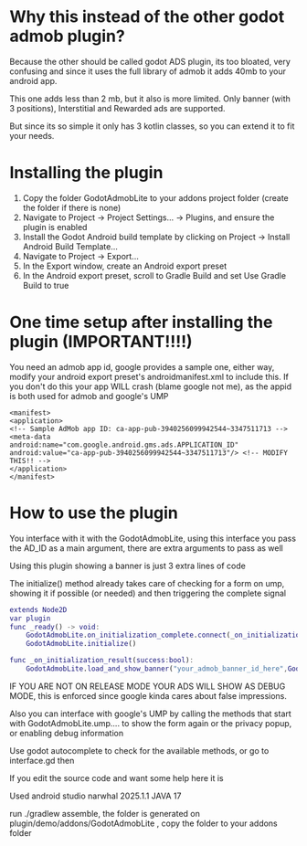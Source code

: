 # Why this instead of the other godot admob plugin?

Because the other should be called godot ADS plugin, its too bloated, very confusing and since it uses the full library of admob it adds 40mb to your android app.

This one adds less than 2 mb, but it also is more limited. Only banner (with 3 positions), Interstitial and Rewarded ads are supported.

But since its so simple it only has 3 kotlin classes, so you can extend it to fit your needs.

# Installing the plugin

1. Copy the folder GodotAdmobLite to your addons project folder (create the folder if there is none)
2. Navigate to Project -> Project Settings... -> Plugins, and ensure the plugin is enabled 
3. Install the Godot Android build template by clicking on Project -> Install Android Build Template...
4. Navigate to Project -> Export...
5. In the Export window, create an Android export preset
6. In the Android export preset, scroll to Gradle Build and set Use Gradle Build to true

# One time setup after installing the plugin (IMPORTANT!!!!)

You need an admob app id, google provides a sample one, either way, modify your android export preset's androidmanifest.xml to include this.
If you don't do this your app WILL crash (blame google not me), as the appid is both used for admob and google's UMP

```
<manifest>
<application>
<!-- Sample AdMob app ID: ca-app-pub-3940256099942544~3347511713 -->
<meta-data
android:name="com.google.android.gms.ads.APPLICATION_ID"
android:value="ca-app-pub-3940256099942544~3347511713"/> <!-- MODIFY THIS!! -->
</application>
</manifest>
```

# How to use the plugin

You interface with it with the GodotAdmobLite, using this interface you pass the AD_ID as a main argument, there are extra arguments to pass as well

Using this plugin showing a banner is just 3 extra lines of code

The initialize() method already takes care of checking for a form on ump, showing it if possible (or needed) and then triggering the complete signal

```gd
extends Node2D
var plugin 
func _ready() -> void:
	GodotAdmobLite.on_initialization_complete.connect(_on_initialization_result)
	GodotAdmobLite.initialize()

func _on_initialization_result(success:bool):
	GodotAdmobLite.load_and_show_banner("your_admob_banner_id_here",GodotAdmobLite.BannerSize.FULL_BANNER,GodotAdmobLite.BannerPosition.BOTTOM)

```

IF YOU ARE NOT ON RELEASE MODE YOUR ADS WILL SHOW AS DEBUG MODE, this is enforced since google kinda cares about false impressions.

Also you can interface with google's UMP by calling the methods that start with GodotAdmobLite.ump.... to show the form again or the privacy popup, or enabling debug information

Use godot autocomplete to check for the available methods, or go to interface.gd then



If you edit the source code and want some help here it is

Used android studio narwhal 2025.1.1
JAVA 17


run ./gradlew assemble, the folder is generated on plugin/demo/addons/GodotAdmobLite , copy the folder to your addons folder